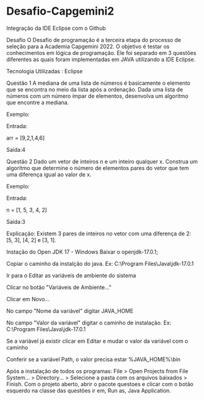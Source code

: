 # Desafio-Capgemini2
Integração da IDE Eclipse com o Github

Desafio
O Desafio de programação é a terceira etapa do processo de seleção para a Academia Capgemini 2022. O objetivo é testar os conhecimentos em lógica de programação. Ele foi separado em 3 questões diferentes as quais foram implementadas em JAVA utilizando a IDE Eclipse.

Tecnologia Utilizadas : Eclipse 

Questão 1
A mediana de uma lista de números é basicamente o elemento que se encontra no meio da lista após a ordenação. Dada uma lista de números com um número ímpar de elementos, desenvolva um algoritmo que encontre a mediana.

Exemplo:

Entrada:

arr = [9,2,1,4,6]

Saída:4


Questão 2
Dado um vetor de inteiros n e um inteiro qualquer x. Construa um algoritmo que determine o número de elementos pares do vetor que tem uma diferença igual ao valor de x.

Exemplo:

Entrada:

n = [1, 5, 3, 4, 2]

Saída:3

Explicação:
Existem 3 pares de inteiros no vetor com uma diferença de 2: [5, 3], [4, 2] e [3, 1].



Instação do Open JDK 17 - Windows
Baixar o openjdk-17.0.1;

Copiar o caminho da instalção do java. Ex: C:\Program Files\Java\jdk-17.0.1

Ir para o Editar as variáveis de ambiente do sistema

Clicar no botão "Variáveis de Ambiente..."

Clicar em Novo...

No campo "Nome da variável" digitar JAVA_HOME

No campo "Valor da variável" digitar o caminho de instalação. Ex: C:\Program Files\Java\jdk-17.0.1

Se a variável já existir clicar em Editar e mudar o valor da variável com o caminho

Conferir se a variável Path, o valor precisa estar %JAVA_HOME%\bin

Após a instalação de todos os programas:
File > Open Projects from File System... > Directory... > Selecione a pasta com os arquivos baixados > Finish. Com o projeto aberto, abrir o pacote questoes e clicar com o botão esquerdo na classe das questões ir em, Run as, Java Application.

